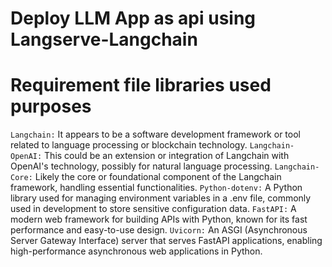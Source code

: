 # Deploy LLM App as api using Langserve-Langchain


# Requirement file libraries used purposes
`Langchain:` It appears to be a software development framework or tool related to language processing or blockchain technology.
`Langchain-OpenAI:` This could be an extension or integration of Langchain with OpenAI's technology, possibly for natural language processing.
`Langchain-Core:` Likely the core or foundational component of the Langchain framework, handling essential functionalities.
`Python-dotenv:` A Python library used for managing environment variables in a .env file, commonly used in development to store sensitive configuration data.
`FastAPI:` A modern web framework for building APIs with Python, known for its fast performance and easy-to-use design.
`Uvicorn:` An ASGI (Asynchronous Server Gateway Interface) server that serves FastAPI applications, enabling high-performance asynchronous web applications in Python.
